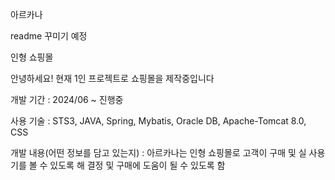 아르카나

readme 꾸미기 예정


인형 쇼핑몰

안녕하세요! 현재 1인 프로젝트로 쇼핑몰을 제작중입니다

개발 기간 : 2024/06 ~ 진행중

사용 기술 : STS3, JAVA, Spring, Mybatis, Oracle DB, Apache-Tomcat 8.0, CSS

개발 내용(어떤 정보를 담고 있는지) : 아르카나는 인형 쇼핑몰로 고객이 구매 및 실 사용기를 볼 수 있도록 해 결정 및 구매에 도움이 될 수 있도록 함
